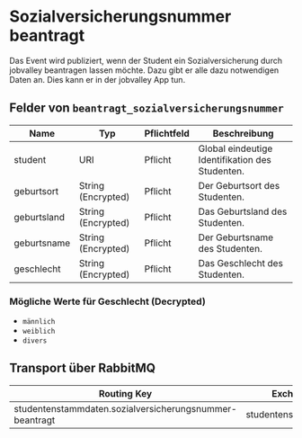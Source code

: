 # Sozialversicherungsnummer beantragt

Das Event wird publiziert, wenn der Student ein Sozialversicherung durch jobvalley beantragen lassen möchte. Dazu gibt er alle dazu notwendigen Daten an. Dies kann er in der jobvalley App tun.

## Felder von `beantragt_sozialversicherungsnummer`

| Name           | Typ                | Pflichtfeld | Beschreibung                                    |
| -------------- | ------------------ | ----------- | ----------------------------------------------- |
| student        | URI                | Pflicht     | Global eindeutige Identifikation des Studenten. |
| geburtsort     | String (Encrypted) | Pflicht     | Der Geburtsort des Studenten.                   |
| geburtsland    | String (Encrypted) | Pflicht     | Das Geburtsland des Studenten.                  |
| geburtsname    | String (Encrypted) | Pflicht     | Der Geburtsname des Studenten.                  |
| geschlecht     | String (Encrypted) | Pflicht     | Das Geschlecht des Studenten.                   |

### Mögliche Werte für Geschlecht (Decrypted)

- `männlich`
- `weiblich`
- `divers`

## Transport über RabbitMQ

| Routing Key                                             | Exchange            |
| ------------------------------------------------------- | ------------------- |
| studentenstammdaten.sozialversicherungsnummer-beantragt | studentenstammdaten |
